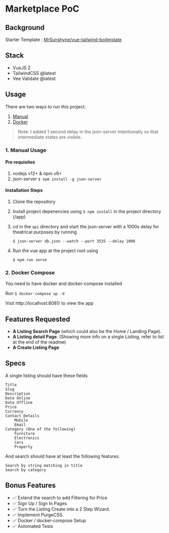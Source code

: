 # Marketplace PoC

## Background

Starter Template : [MrSunshyne/vue-tailwind-boilerplate](https://github.com/mrsunshyne/vue-tailwind-boilerplate)

## Stack

- VueJS 2
- TailwindCSS @latest
- Vee Validate @latest

## Usage

There are two ways to run this project.

1. [Manual](#1-manual-usage)
2. [Docker](#2-docker-compose)

> Note: I added 1 second delay in the json-server intentionally so that intermediate states are visible.

### 1. Manual Usage

#### Pre requisites

1. nodejs v12+ & npm v6+
2. json-server `$ npm install -g json-server`

#### Installation Steps

1. Clone the repository
2. Install project depenencies using `$ npm install` in the project directory (/app)

3. cd in the `api` directory and start the json-server with a 1000s delay for theatrical purposes by running

   `$ json-server db.json --watch --port 3535 --delay 1000`

4. Run the vue app at the project root using

   `$ npm run serve`

### 2. Docker Compose

You need to have docker and docker-compose installed

Run `$ docker-compose up -d`

Visit http://localhost:8081/ to view the app

## Features Requested

- **A Listing Search Page**
  (which could also be the Home / Landing Page).
- **A Listing detail Page**.
  (Showing more info on a single Listing, refer to list at the end of the readme)
- **A Create Listing Page**

## Specs

A single listing should have these fields

    Title
    Slug
    Description
    Date Online
    Date Offline
    Price
    Currency
    Contact Details
        Mobile
        Email
    Category (One of the following)
        Furniture
        Electronics
        Cars
        Property

And search should have at least the following features.

    Search by string matching in title
    Search by category

## Bonus Features

- ✅ Extend the search to add Filtering for Price
- ✅ Sign Up / Sign In Pages
- ✅ Turn the Listing Create into a 2 Step Wizard.
- ✅ Implement PurgeCSS.
- ✅ Docker / docker-compose Setup
- ✅ Automated Tests
